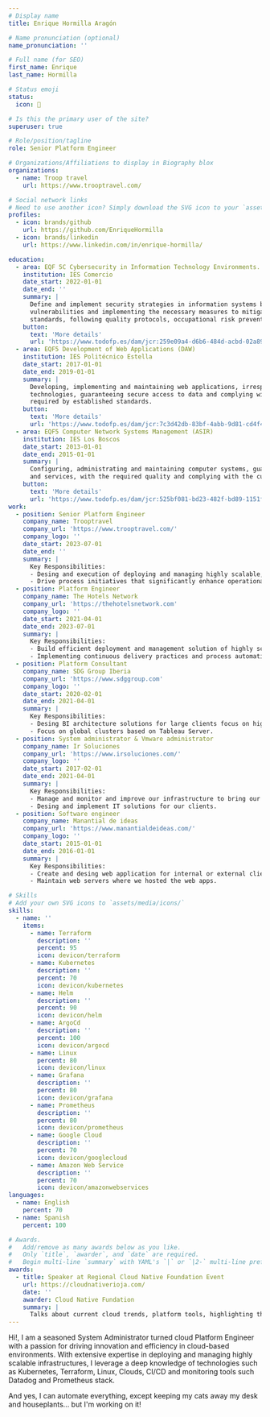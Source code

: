 ```yaml
---
# Display name
title: Enrique Hormilla Aragón

# Name pronunciation (optional)
name_pronunciation: ''

# Full name (for SEO)
first_name: Enrique 
last_name: Hormilla

# Status emoji
status:
  icon: 🙋

# Is this the primary user of the site?
superuser: true

# Role/position/tagline
role: Senior Platform Engineer

# Organizations/Affiliations to display in Biography blox
organizations:
  - name: Troop travel
    url: https://www.trooptravel.com/

# Social network links
# Need to use another icon? Simply download the SVG icon to your `assets/media/icons/` folder.
profiles:
  - icon: brands/github
    url: https://github.com/EnriqueHormilla
  - icon: brands/linkedin
    url: https://www.linkedin.com/in/enrique-hormilla/

education:
  - area: EQF 5C Cybersecurity in Information Technology Environments.
    institution: IES Comercio
    date_start: 2022-01-01
    date_end: ''
    summary: | 
      Define and implement security strategies in information systems by performing cybersecurity diagnostics, identifying
      vulnerabilities and implementing the necessary measures to mitigate them by applying current regulations and industry
      standards, following quality protocols, occupational risk prevention and environmental respect.    
    button:
      text: 'More details'
      url: 'https://www.todofp.es/dam/jcr:259e09a4-d6b6-484d-acbd-02a898590f49/ce-gs-ciberseguridad-entornos-tecnologias-de-la-informacion.pdf'
  - area: EQF5 Development of Web Applications (DAW)
    institution: IES Politécnico Estella
    date_start: 2017-01-01
    date_end: 2019-01-01
    summary: |    
      Developing, implementing and maintaining web applications, irrespective of the model used and using specific
      technologies, guaranteeing secure access to data and complying with the accessibility, usability and quality criteria
      required by established standards.     
    button:
      text: 'More details'
      url: 'https://www.todofp.es/dam/jcr:7c3d42db-83bf-4abb-9d81-cd4f41fe1a1a/n-tsdesarrolloaplicacionesweben-pdf.pdf'      
  - area: EQF5 Computer Network Systems Management (ASIR)
    institution: IES Los Boscos
    date_start: 2013-01-01
    date_end: 2015-01-01
    summary: |
      Configuring, administrating and maintaining computer systems, guaranteeing system functionality, integrity of resources
      and services, with the required quality and complying with the current legislation 
    button:
      text: 'More details'
      url: 'https://www.todofp.es/dam/jcr:525bf081-bd23-482f-bd89-1151f2498373/n-tsadministracionsistemasinformaticosreden-pdf.pdf'
work:
  - position: Senior Platform Engineer
    company_name: Trooptravel
    company_url: 'https://www.trooptravel.com/'
    company_logo: ''
    date_start: 2023-07-01
    date_end: ''
    summary: |
      Key Responsibilities:
      - Desing and execution of deploying and managing highly scalable, cloud-based infrastructures utilizing Kubernetes, applying GitOps principles to ensure consistent and reliable operations
      - Drive process initiatives that significantly enhance operational workflows and software development life cycle, resulting in improved efficiency and a marked reduction in release cycles.
  - position: Platform Engineer
    company_name: The Hotels Network
    company_url: 'https://thehotelsnetwork.com'
    company_logo: ''
    date_start: 2021-04-01
    date_end: 2023-07-01
    summary: |
      Key Responsibilities:   
      - Build efficient deployment and management solution of highly scalable base on cloud and Kubernetes.
      - Implementing continuous delivery practices and process automation, optimizing workflows to improve efficiency and reduce release times.
  - position: Platform Consultant 
    company_name: SDG Group Iberia
    company_url: 'https://www.sdggroup.com'
    company_logo: ''
    date_start: 2020-02-01
    date_end: 2021-04-01
    summary: |
      Key Responsibilities:   
      - Desing BI architecture solutions for large clients focus on high availability and governance.
      - Focus on global clusters based on Tableau Server.
  - position: System administrator & Vmware administrator
    company_name: Ir Soluciones
    company_url: 'https://www.irsoluciones.com/'
    company_logo: ''
    date_start: 2017-02-01
    date_end: 2021-04-01
    summary: |
      Key Responsibilities:   
      - Manage and monitor and improve our infrastructure to bring our cloud service solutions.
      - Desing and implement IT solutions for our clients.
  - position: Software engineer
    company_name: Manantial de ideas
    company_url: 'https://www.manantialdeideas.com/'
    company_logo: ''
    date_start: 2015-01-01
    date_end: 2016-01-01
    summary: |
      Key Responsibilities:   
      - Create and desing web application for internal or external clients.
      - Maintain web servers where we hosted the web apps.        

# Skills
# Add your own SVG icons to `assets/media/icons/`
skills:
  - name: ''
    items:
      - name: Terraform
        description: ''
        percent: 95
        icon: devicon/terraform
      - name: Kubernetes
        description: ''
        percent: 70
        icon: devicon/kubernetes
      - name: Helm
        description: ''
        percent: 90
        icon: devicon/helm    
      - name: ArgoCd
        description: ''
        percent: 100
        icon: devicon/argocd        
      - name: Linux
        percent: 80
        icon: devicon/linux          
      - name: Grafana
        description: ''
        percent: 80
        icon: devicon/grafana
      - name: Prometheus
        description: ''
        percent: 80
        icon: devicon/prometheus                   
      - name: Google Cloud
        description: ''
        percent: 70
        icon: devicon/googlecloud
      - name: Amazon Web Service
        description: ''
        percent: 70
        icon: devicon/amazonwebservices
languages:
  - name: English
    percent: 70
  - name: Spanish
    percent: 100

# Awards.
#   Add/remove as many awards below as you like.
#   Only `title`, `awarder`, and `date` are required.
#   Begin multi-line `summary` with YAML's `|` or `|2-` multi-line prefix and indent 2 spaces below.
awards:
  - title: Speaker at Regional Cloud Native Foundation Event  
    url: https://cloudnativerioja.com/
    date: ''
    awarder: Cloud Native Fundation
    summary: |
      Talks about current cloud trends, platform tools, highlighting the significant impact and importance of cloud technologies in the region.
---
```

Hi!, I am a seasoned System Administrator turned cloud Platform Engineer with a passion for driving innovation and efficiency in cloud-based environments. With extensive expertise in deploying and managing highly scalable infrastructures, I leverage a deep knowledge of technologies such as Kubernetes, Terraform, Linux, Clouds, CI/CD and monitoring tools such Datadog and Prometheus stack. 

And yes, I can automate everything, except keeping my cats away my desk and houseplants... but I'm working on it!